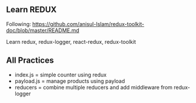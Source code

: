 ## Learn REDUX 
Following: https://github.com/anisul-Islam/redux-toolkit-doc/blob/master/README.md

Learn redux, redux-logger, react-redux, redux-toolkit

## All Practices 

* index.js = simple counter using redux
* payload.js = manage products using payload
* reducers = combine multiple reducers and add middleware from redux-logger